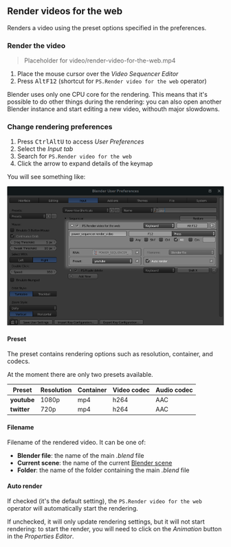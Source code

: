 ## Render videos for the web

Renders a video using the preset options specified in the preferences.

### Render the video 

> Placeholder for video/render-video-for-the-web.mp4

1. Place the mouse cursor over the *Video Sequencer Editor*
2. Press <kbd>Alt</kbd><kbd>F12</kbd> (shortcut for `PS.Render video for the web` operator)

Blender uses only one CPU core for the rendering. This means that 
it's possible to do other things during the rendering: you can also open another Blender
instance and start editing a new video, withouth major slowdowns.

### Change rendering preferences

1. Press <kbd>Ctrl</kbd><kbd>Alt</kbd><kbd>U</kbd> to access *User Preferences*
2. Select the *Input tab*
3. Search for `PS.Render video for the web`
4. Click the arrow to expand details of the keymap

You will see something like: 

![Rendering videos preferences](img/rendering-videos-preferences-highlight.png)

#### Preset 

The preset contains rendering options such as resolution, container, and codecs.

At the moment there are only two presets available.

| Preset      | Resolution | Container | Video codec | Audio codec |
| -           | -          | -         | -           | -           |
| **youtube** | 1080p      | mp4       | h264        | AAC         |
| **twitter** | 720p       | mp4       | h264        | AAC         |


#### Filename 

Filename of the rendered video. It can be one of:
- **Blender file**: the name of the main *.blend* file
- **Current scene**: the name of the current [Blender scene](https://docs.blender.org/manual/en/dev/data_system/scenes/introduction.html)
- **Folder**: the name of the folder containing the main *.blend* file 

#### Auto render 

If checked (it's the default setting), the `PS.Render video for the web` operator will automatically start the rendering.

If unchecked, it will only update rendering settings, but it will not start rendering: to start the render, 
you will need to click on the *Animation* button in the *Properties Editor*. 
